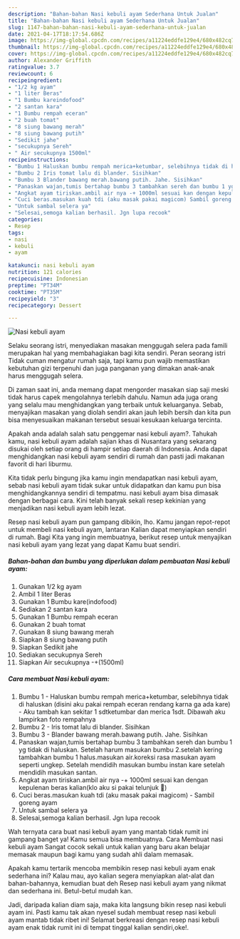 ```yaml
---
description: "Bahan-bahan Nasi kebuli ayam Sederhana Untuk Jualan"
title: "Bahan-bahan Nasi kebuli ayam Sederhana Untuk Jualan"
slug: 1147-bahan-bahan-nasi-kebuli-ayam-sederhana-untuk-jualan
date: 2021-04-17T18:17:54.686Z
image: https://img-global.cpcdn.com/recipes/a11224eddfe129e4/680x482cq70/nasi-kebuli-ayam-foto-resep-utama.jpg
thumbnail: https://img-global.cpcdn.com/recipes/a11224eddfe129e4/680x482cq70/nasi-kebuli-ayam-foto-resep-utama.jpg
cover: https://img-global.cpcdn.com/recipes/a11224eddfe129e4/680x482cq70/nasi-kebuli-ayam-foto-resep-utama.jpg
author: Alexander Griffith
ratingvalue: 3.7
reviewcount: 6
recipeingredient:
- "1/2 kg ayam"
- "1 liter Beras"
- "1 Bumbu kareindofood"
- "2 santan kara"
- "1 Bumbu rempah eceran"
- "2 buah tomat"
- "8 siung bawang merah"
- "8 siung bawang putih"
- "Sedikit jahe"
- "secukupnya Sereh"
- " Air secukupnya 1500ml"
recipeinstructions:
- "Bumbu 1 Haluskan bumbu rempah merica+ketumbar, selebihnya tidak di haluskan (disini aku pakai rempah eceran rendang karna ga ada kare)  Aku tambah kan sekitar 1 sdtketumbar dan merica 1sdt. Dibawah aku lampirkan foto rempahnya"
- "Bumbu 2 Iris tomat lalu di blander. Sisihkan"
- "Bumbu 3 Blander bawang merah.bawang putih. Jahe. Sisihkan"
- "Panaskan wajan,tumis bertahap bumbu 3 tambahkan sereh dan bumbu 1 yg tidak di haluskan. Setelah harum masukan bumbu 2.setelah kering tambahkan bumbu 1 halus.masukan air.koreksi rasa masukan ayam seperti ungkep. Setelah mendidih masukan bumbu instan kare setelah mendidih masukan santan."
- "Angkat ayam tiriskan.ambil air nya -+ 1000ml sesuai kan dengan kepulenan beras kalian(klo aku si pakai telunjuk 🤭)"
- "Cuci beras.masukan kuah tdi (aku masak pakai magicom) Sambil goreng ayam"
- "Untuk sambal selera ya"
- "Selesai,semoga kalian berhasil. Jgn lupa recook"
categories:
- Resep
tags:
- nasi
- kebuli
- ayam

katakunci: nasi kebuli ayam 
nutrition: 121 calories
recipecuisine: Indonesian
preptime: "PT34M"
cooktime: "PT35M"
recipeyield: "3"
recipecategory: Dessert

---
```



![Nasi kebuli ayam](https://img-global.cpcdn.com/recipes/a11224eddfe129e4/680x482cq70/nasi-kebuli-ayam-foto-resep-utama.jpg)

Selaku seorang istri, menyediakan masakan menggugah selera pada famili merupakan hal yang membahagiakan bagi kita sendiri. Peran seorang istri Tidak cuman mengatur rumah saja, tapi kamu pun wajib memastikan kebutuhan gizi terpenuhi dan juga panganan yang dimakan anak-anak harus menggugah selera.

Di zaman  saat ini, anda memang dapat mengorder masakan siap saji meski tidak harus capek mengolahnya terlebih dahulu. Namun ada juga orang yang selalu mau menghidangkan yang terbaik untuk keluarganya. Sebab, menyajikan masakan yang diolah sendiri akan jauh lebih bersih dan kita pun bisa menyesuaikan makanan tersebut sesuai kesukaan keluarga tercinta. 



Apakah anda adalah salah satu penggemar nasi kebuli ayam?. Tahukah kamu, nasi kebuli ayam adalah sajian khas di Nusantara yang sekarang disukai oleh setiap orang di hampir setiap daerah di Indonesia. Anda dapat menghidangkan nasi kebuli ayam sendiri di rumah dan pasti jadi makanan favorit di hari liburmu.

Kita tidak perlu bingung jika kamu ingin mendapatkan nasi kebuli ayam, sebab nasi kebuli ayam tidak sukar untuk didapatkan dan kamu pun bisa menghidangkannya sendiri di tempatmu. nasi kebuli ayam bisa dimasak dengan berbagai cara. Kini telah banyak sekali resep kekinian yang menjadikan nasi kebuli ayam lebih lezat.

Resep nasi kebuli ayam pun gampang dibikin, lho. Kamu jangan repot-repot untuk membeli nasi kebuli ayam, lantaran Kalian dapat menyiapkan sendiri di rumah. Bagi Kita yang ingin membuatnya, berikut resep untuk menyajikan nasi kebuli ayam yang lezat yang dapat Kamu buat sendiri.

<!--inarticleads1-->

##### Bahan-bahan dan bumbu yang diperlukan dalam pembuatan Nasi kebuli ayam:

1. Gunakan 1/2 kg ayam
1. Ambil 1 liter Beras
1. Gunakan 1 Bumbu kare(indofood)
1. Sediakan 2 santan kara
1. Gunakan 1 Bumbu rempah eceran
1. Gunakan 2 buah tomat
1. Gunakan 8 siung bawang merah
1. Siapkan 8 siung bawang putih
1. Siapkan Sedikit jahe
1. Sediakan secukupnya Sereh
1. Siapkan  Air secukupnya -+(1500ml)




<!--inarticleads2-->

##### Cara membuat Nasi kebuli ayam:

1. Bumbu 1 - Haluskan bumbu rempah merica+ketumbar, selebihnya tidak di haluskan (disini aku pakai rempah eceran rendang karna ga ada kare)  - Aku tambah kan sekitar 1 sdtketumbar dan merica 1sdt. Dibawah aku lampirkan foto rempahnya
1. Bumbu 2 - Iris tomat lalu di blander. Sisihkan
1. Bumbu 3 - Blander bawang merah.bawang putih. Jahe. Sisihkan
1. Panaskan wajan,tumis bertahap bumbu 3 tambahkan sereh dan bumbu 1 yg tidak di haluskan. Setelah harum masukan bumbu 2.setelah kering tambahkan bumbu 1 halus.masukan air.koreksi rasa masukan ayam seperti ungkep. Setelah mendidih masukan bumbu instan kare setelah mendidih masukan santan.
1. Angkat ayam tiriskan.ambil air nya -+ 1000ml sesuai kan dengan kepulenan beras kalian(klo aku si pakai telunjuk 🤭)
1. Cuci beras.masukan kuah tdi (aku masak pakai magicom) - Sambil goreng ayam
1. Untuk sambal selera ya
1. Selesai,semoga kalian berhasil. Jgn lupa recook




Wah ternyata cara buat nasi kebuli ayam yang mantab tidak rumit ini gampang banget ya! Kamu semua bisa membuatnya. Cara Membuat nasi kebuli ayam Sangat cocok sekali untuk kalian yang baru akan belajar memasak maupun bagi kamu yang sudah ahli dalam memasak.

Apakah kamu tertarik mencoba membikin resep nasi kebuli ayam enak sederhana ini? Kalau mau, ayo kalian segera menyiapkan alat-alat dan bahan-bahannya, kemudian buat deh Resep nasi kebuli ayam yang nikmat dan sederhana ini. Betul-betul mudah kan. 

Jadi, daripada kalian diam saja, maka kita langsung bikin resep nasi kebuli ayam ini. Pasti kamu tak akan nyesel sudah membuat resep nasi kebuli ayam mantab tidak ribet ini! Selamat berkreasi dengan resep nasi kebuli ayam enak tidak rumit ini di tempat tinggal kalian sendiri,oke!.

